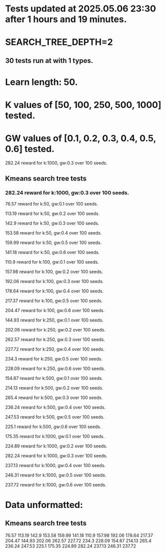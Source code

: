 # Tests updated at 2025.05.06 23:30 after 1 hours and 19 minutes.
# SEARCH_TREE_DEPTH=2

## 30 tests run at with 1 types.
# Learn length: 50.
# K values of [50, 100, 250, 500, 1000] tested.
# GW values of [0.1, 0.2, 0.3, 0.4, 0.5, 0.6] tested.

282.24 reward for k:1000, gw:0.3 over 100 seeds.


## Kmeans search tree tests
### 282.24 reward for k:1000, gw:0.3 over 100 seeds.

76.57 reward for k:50, gw:0.1 over 100 seeds.

113.19 reward for k:50, gw:0.2 over 100 seeds.

142.9 reward for k:50, gw:0.3 over 100 seeds.

153.58 reward for k:50, gw:0.4 over 100 seeds.

159.99 reward for k:50, gw:0.5 over 100 seeds.

141.18 reward for k:50, gw:0.6 over 100 seeds.

110.9 reward for k:100, gw:0.1 over 100 seeds.

157.98 reward for k:100, gw:0.2 over 100 seeds.

192.06 reward for k:100, gw:0.3 over 100 seeds.

178.64 reward for k:100, gw:0.4 over 100 seeds.

217.37 reward for k:100, gw:0.5 over 100 seeds.

204.47 reward for k:100, gw:0.6 over 100 seeds.

144.93 reward for k:250, gw:0.1 over 100 seeds.

202.06 reward for k:250, gw:0.2 over 100 seeds.

262.57 reward for k:250, gw:0.3 over 100 seeds.

227.72 reward for k:250, gw:0.4 over 100 seeds.

234.3 reward for k:250, gw:0.5 over 100 seeds.

228.09 reward for k:250, gw:0.6 over 100 seeds.

154.87 reward for k:500, gw:0.1 over 100 seeds.

214.13 reward for k:500, gw:0.2 over 100 seeds.

265.4 reward for k:500, gw:0.3 over 100 seeds.

236.24 reward for k:500, gw:0.4 over 100 seeds.

247.53 reward for k:500, gw:0.5 over 100 seeds.

225.1 reward for k:500, gw:0.6 over 100 seeds.

175.35 reward for k:1000, gw:0.1 over 100 seeds.

224.89 reward for k:1000, gw:0.2 over 100 seeds.

282.24 reward for k:1000, gw:0.3 over 100 seeds.

237.13 reward for k:1000, gw:0.4 over 100 seeds.

246.31 reward for k:1000, gw:0.5 over 100 seeds.

237.72 reward for k:1000, gw:0.6 over 100 seeds.


# Data unformatted:



## Kmeans search tree tests
76.57
113.19
142.9
153.58
159.99
141.18
110.9
157.98
192.06
178.64
217.37
204.47
144.93
202.06
262.57
227.72
234.3
228.09
154.87
214.13
265.4
236.24
247.53
225.1
175.35
224.89
282.24
237.13
246.31
237.72
